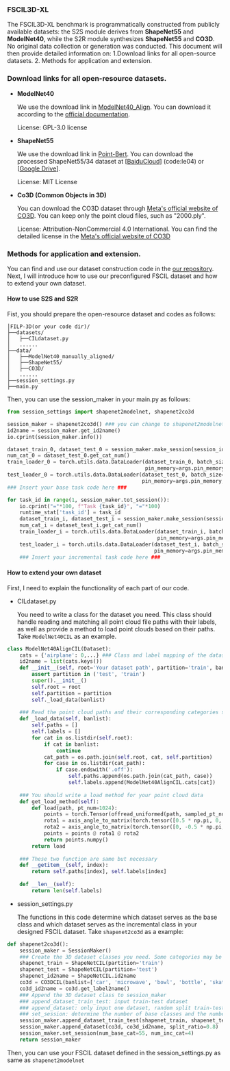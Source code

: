 ### FSCIL3D-XL

The FSCIL3D-XL benchmark is programmatically constructed from publicly available datasets: the S2S module derives from **ShapeNet55** and **ModelNet40**, while the S2R module synthesizes **ShapeNet55** and **CO3D**. No original data collection or generation was conducted. This document will then provide detailed information on: 1.Download links for all open-source datasets. 2. Methods for application and extension.

### Download links for all open-resource datasets.

- **ModelNet40**  

  We use the download link in [ModelNet40_Align](https://github.com/lmb-freiburg/orion). You can download it according to the [official documentation](https://github.com/lmb-freiburg/orion/blob/master/datasets/get_modelnet40.sh).
  
  License: GPL-3.0 license

- **ShapeNet55**  

  We use the download link in [Point-Bert](https://github.com/Julie-tang00/Point-BERT). You can download the processed ShapeNet55/34 dataset at [[BaiduCloud](https://pan.baidu.com/s/16Q-GsEXEHkXRhmcSZTY86A)] (code:le04) or [[Google Drive](https://drive.google.com/file/d/1jUB5yD7DP97-EqqU2A9mmr61JpNwZBVK/view?usp=sharing)].
  
  License: MIT License

- **Co3D (Common Objects in 3D)** 

  You can download the CO3D dataset through [Meta's official website of CO3D](https://ai.meta.com/datasets/co3d-downloads/ ). You can keep only the point cloud files, such as "2000.ply".
  
  License: Attribution-NonCommercial 4.0 International. You can find the detailed license in the [Meta's official website of CO3D](https://ai.meta.com/datasets/co3d-downloads/ )

### Methods for application and extension.
You can find and use our dataset construction code in the [our repository](https://github.com/HIT-leaderone/FILP-3D). Next, I will introduce how to use our preconfigured FSCIL dataset and how to extend your own dataset.

#### How to use S2S and S2R

Fist, you should prepare the open-resource dataset and codes as follows:

```plain
│FILP-3D(or your code dir)/
├──datasets/
│   ├──CILdataset.py
│   ......
├──data/
│   ├──ModelNet40_manually_aligned/
│   ├──ShapeNet55/
│   ├──CO3D/
│   ......
├──session_settings.py
├──main.py
```

Then, you can use the session_maker in your main.py as follows:

```python
from session_settings import shapenet2modelnet, shapenet2co3d

session_maker = shapenet2co3d() ### you can change to shapenet2modelnet
id2name = session_maker.get_id2name()
io.cprint(session_maker.info())

dataset_train_0, dataset_test_0 = session_maker.make_session(session_id=0, update_memory=args.memory_shot)
num_cat_0 = dataset_test_0.get_cat_num()
train_loader_0 = torch.utils.data.DataLoader(dataset_train_0, batch_size=args.batch_size, num_workers=args.workers,
                                             pin_memory=args.pin_memory, shuffle=True, persistent_workers=True)
test_loader_0 = torch.utils.data.DataLoader(dataset_test_0, batch_size=args.batch_size, num_workers=args.workers,
                                            pin_memory=args.pin_memory, shuffle=True, persistent_workers=True)
### Insert your base task code here ###

for task_id in range(1, session_maker.tot_session()):
    io.cprint("="*100, f"Task {task_id}", "="*100)
    runtime_stat['task_id'] = task_id
    dataset_train_i, dataset_test_i = session_maker.make_session(session_id=task_id, update_memory=args.memory_shot)
    num_cat_i = dataset_test_i.get_cat_num()
    train_loader_i = torch.utils.data.DataLoader(dataset_train_i, batch_size=args.batch_size, num_workers=args.workers,
                                                 pin_memory=args.pin_memory, shuffle=True, persistent_workers=True)
    test_loader_i = torch.utils.data.DataLoader(dataset_test_i, batch_size=args.batch_size, num_workers=args.workers,
                                                pin_memory=args.pin_memory, shuffle=True, persistent_workers=True)
    ### Insert your incremental task code here ###
```

#### How to extend your own dataset

First, I need to explain the functionality of each part of our code.

- CILdataset.py

  You need to write a class for the dataset you need. This class should handle reading and matching all point cloud file paths  with their labels, as well as provide a method to load point clouds based on their paths. Take `ModelNet40CIL` as an example.

```python
class ModelNet40AlignCIL(Dataset):
    cats = {'airplane': 0,...} ### Class and label mapping of the dataset
    id2name = list(cats.keys())
    def __init__(self, root='Your dataset path', partition='train', banlist=[]):
        assert partition in ('test', 'train')
        super().__init__()
        self.root = root
        self.partition = partition
        self._load_data(banlist)
	
    ### Read the point cloud paths and their corresponding categories sequentially in self.paths and self.labels lists
    def _load_data(self, banlist):
        self.paths = []
        self.labels = []
        for cat in os.listdir(self.root):
            if cat in banlist:
                continue
            cat_path = os.path.join(self.root, cat, self.partition)
            for case in os.listdir(cat_path):
                if case.endswith('.off'):
                    self.paths.append(os.path.join(cat_path, case))
                    self.labels.append(ModelNet40AlignCIL.cats[cat])
    
    ### You should write a load method for your point cloud data
    def get_load_method(self):
        def load(path, pt_num=1024):
            points = torch.Tensor(offread_uniformed(path, sampled_pt_num=pt_num)).type(torch.FloatTensor)
            rota1 = axis_angle_to_matrix(torch.tensor([0.5 * np.pi, 0, 0]))
            rota2 = axis_angle_to_matrix(torch.tensor([0, -0.5 * np.pi, 0]))
            points = points @ rota1 @ rota2
            return points.numpy()
        return load
    
    ### These two function are same but necessary
    def __getitem__(self, index):      
        return self.paths[index], self.labels[index]
    
    def __len__(self):
        return len(self.labels)
```

- session_settings.py

  The functions in this code determine which dataset serves as the base class and which dataset serves as the incremental class in your designed FSCIL dataset. Take `shapenet2co3d` as a example:

```python
def shapenet2co3d():
    session_maker = SessionMaker()
    ### Create the 3D dataset classes you need. Some categories may be overlapping and need to be removed during the incremental phase. In such cases, you should add the categories you want to exclude to the ban_list.
    shapenet_train = ShapeNetCIL(partition='train')
    shapenet_test = ShapeNetCIL(partition='test')
    shapenet_id2name = ShapeNetCIL.id2name
    co3d = CO3DCIL(banlist=['car', 'microwave', 'bowl', 'bottle', 'skateboard', 'bench', 'motorcycle', 'laptop', 'chair'])
    co3d_id2name = co3d.get_label2name()
    ### Append the 3D dataset class to session_maker
    ### append_dataset_train_test: input train-test dataset
    ### append_dataset: only input one dataset, random split train-test data
    ### set_session: determine the number of base classes and the number of incremental classes in each session. The number of shot is 5, you can change it by "inc_few_shot". If the base-task is also few-shot, you can set "base_few_shot"(0 for represents full training).
    session_maker.append_dataset_train_test(shapenet_train, shapenet_test, shapenet_id2name) 
    session_maker.append_dataset(co3d, co3d_id2name, split_ratio=0.8) 
    session_maker.set_session(num_base_cat=55, num_inc_cat=4)
    return session_maker
```

Then, you can use your FSCIL dataset defined in the session_settings.py  as same as `shapenet2modelnet`
